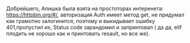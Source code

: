 Добрейшего, Апишка была взята на простоторах интеренета: https://httpbin.org/#/, авторизация Auth имеет метод get, не придумал как грамотно залогинится, поэтому и выкидывает ошибку 401,пропустил их, 
Status code зарандомил и запринтовал ( да да, elif плодить не хорошо как и принтовать resault, но все же).
